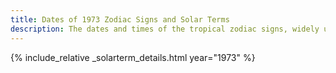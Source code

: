 ```yaml
---
title: Dates of 1973 Zodiac Signs and Solar Terms
description: The dates and times of the tropical zodiac signs, widely used in western astrology, and solar terms of year 1973
---
```

{% include_relative _solarterm_details.html year="1973" %}
